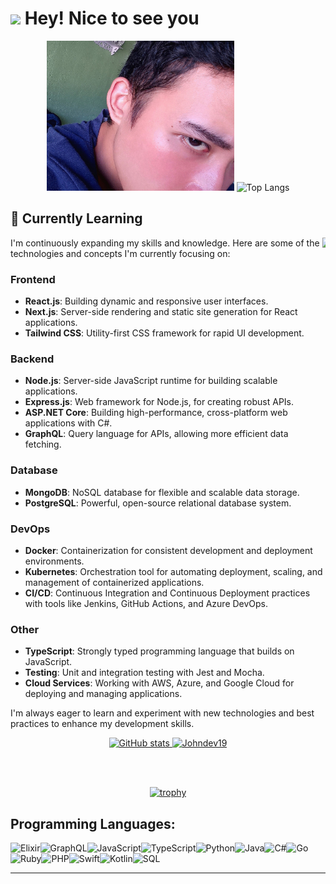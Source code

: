 <h1><img src="https://emojis.slackmojis.com/emojis/images/1531849430/4246/blob-sunglasses.gif?1531849430" width="30"/> Hey! Nice to see you</h1>

<div align="center">
  <img src="https://raw.githubusercontent.com/JohnDev19/JohnDev19/main/IMG_20230825_192943.jpg" alt="JohnDev19"height="240" width="300">
  <img src="https://github-readme-stats.vercel.app/api/top-langs/?username=JohnDev19" alt="Top Langs" height="300" width="400">
</div>

## 🌱 Currently Learning
<img align='right' src="https://media.giphy.com/media/M9gbBd9nbDrOTu1Mqx/giphy.gif" width="5p">
I'm continuously expanding my skills and knowledge. Here are some of the technologies and concepts I'm currently focusing on:

### Frontend
- **React.js**: Building dynamic and responsive user interfaces.
- **Next.js**: Server-side rendering and static site generation for React applications.
- **Tailwind CSS**: Utility-first CSS framework for rapid UI development.

### Backend
- **Node.js**: Server-side JavaScript runtime for building scalable applications.
- **Express.js**: Web framework for Node.js, for creating robust APIs.
- **ASP.NET Core**: Building high-performance, cross-platform web applications with C#.
- **GraphQL**: Query language for APIs, allowing more efficient data fetching.

### Database
- **MongoDB**: NoSQL database for flexible and scalable data storage.
- **PostgreSQL**: Powerful, open-source relational database system.

### DevOps
- **Docker**: Containerization for consistent development and deployment environments.
- **Kubernetes**: Orchestration tool for automating deployment, scaling, and management of containerized applications.
- **CI/CD**: Continuous Integration and Continuous Deployment practices with tools like Jenkins, GitHub Actions, and Azure DevOps.

### Other
- **TypeScript**: Strongly typed programming language that builds on JavaScript.
- **Testing**: Unit and integration testing with Jest and Mocha.
- **Cloud Services**: Working with AWS, Azure, and Google Cloud for deploying and managing applications.

I'm always eager to learn and experiment with new technologies and best practices to enhance my development skills.


<p align="center">
  <a href="https://github.com/anuraghazra/github-readme-stats">
    <img src="https://github-readme-stats.vercel.app/api?username=JohnDev19&show_icons=true" alt="GitHub stats" height="195 width="400">
    <img alt="Johndev19" src="https://streak-stats.demolab.com/?user=JohnDev19&theme=vue-dark">
  </a>
</p>

<br><br><div align="center">
  
  [![trophy](https://github-profile-trophy.vercel.app/?username=JohnDev19)](https://github.com/ryo-ma/github-profile-trophy)
</div>


## Programming Languages:

<div style="display: flex; flex-wrap: wrap;">
  <img src="https://img.shields.io/badge/elixir-%234B275F.svg?style=for-the-badge&logo=elixir&logoColor=white" alt="Elixir" />
  <img src="https://img.shields.io/badge/GraphQL-%23E10098.svg?style=for-the-badge&logo=GraphQL&logoColor=white" alt="GraphQL" />
  <img src="https://img.shields.io/badge/JavaScript-%23F7DF1E.svg?style=for-the-badge&logo=JavaScript&logoColor=black" alt="JavaScript" />
  <img src="https://img.shields.io/badge/TypeScript-%23007ACC.svg?style=for-the-badge&logo=TypeScript&logoColor=white" alt="TypeScript" />
  <img src="https://img.shields.io/badge/Python-%233776AB.svg?style=for-the-badge&logo=Python&logoColor=white" alt="Python" />
  <img src="https://img.shields.io/badge/Java-%23007396.svg?style=for-the-badge&logo=Java&logoColor=white" alt="Java" />
  <img src="https://img.shields.io/badge/C%23-%23239120.svg?style=for-the-badge&logo=C-Sharp&logoColor=white" alt="C#" />
  <img src="https://img.shields.io/badge/Go-%2300ADD8.svg?style=for-the-badge&logo=Go&logoColor=white" alt="Go" />
  <img src="https://img.shields.io/badge/Ruby-%23CC342D.svg?style=for-the-badge&logo=Ruby&logoColor=white" alt="Ruby" />
  <img src="https://img.shields.io/badge/PHP-%23777BB4.svg?style=for-the-badge&logo=PHP&logoColor=white" alt="PHP" />
  <img src="https://img.shields.io/badge/Swift-%23FA7343.svg?style=for-the-badge&logo=Swift&logoColor=white" alt="Swift" />
  <img src="https://img.shields.io/badge/Kotlin-%230095D5.svg?style=for-the-badge&logo=Kotlin&logoColor=white" alt="Kotlin" />
  <img src="https://img.shields.io/badge/SQL-%234479A1.svg?style=for-the-badge&logo=PostgreSQL&logoColor=white" alt="SQL" />
</div>

---


